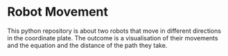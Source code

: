 # Robot Movement
This python repository is about two robots that move in different directions in the coordinate plate. The outcome is a visualisation of their movements and the equation and the distance of the path they take.
